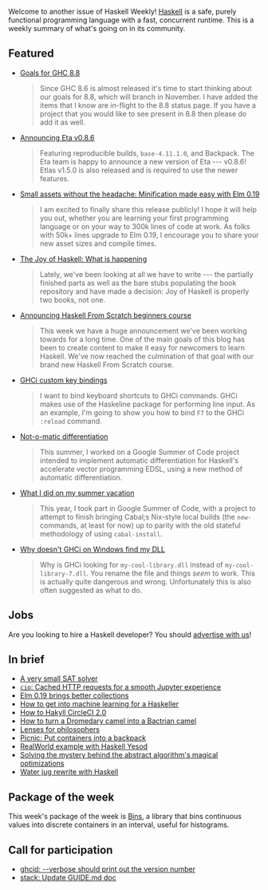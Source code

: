 Welcome to another issue of Haskell Weekly!
[Haskell](https://www.haskell.org) is a safe, purely functional programming language with a fast, concurrent runtime.
This is a weekly summary of what's going on in its community.

## Featured

-   [Goals for GHC 8.8](https://mail.haskell.org/pipermail/ghc-devs/2018-August/016120.html)

    > Since GHC 8.6 is almost released it's time to start thinking about our goals for 8.8, which will branch in November. I have added the items that I know are in-flight to the 8.8 status page. If you have a project that you would like to see present in 8.8 then please do add it as well.

-   [Announcing Eta v0.8.6](https://blog.eta-lang.org/https-blog-eta-lang-org-announcing-eta-v0-8-6-e8b63c92c6ca)

    > Featuring reproducible builds, `base-4.11.1.0`, and Backpack. The Eta team is happy to announce a new version of Eta --- v0.8.6! Etlas v1.5.0 is also released and is required to use the newer features.

-   [Small assets without the headache: Minification made easy with Elm 0.19](https://elm-lang.org/blog/small-assets-without-the-headache)

    > I am excited to finally share this release publicly! I hope it will help you out, whether you are learning your first programming language or on your way to 300k lines of code at work. As folks with 50k+ lines upgrade to Elm 0.19, I encourage you to share your new asset sizes and compile times.

-   [The Joy of Haskell: What is happening](https://joyofhaskell.com/posts/2018-08-06-announcement.html)

    > Lately, we've been looking at all we have to write --- the partially finished parts as well as the bare stubs populating the book repository and have made a decision: Joy of Haskell is properly two books, not one.

-   [Announcing Haskell From Scratch beginners course](https://mmhaskell.com/blog/2018/8/20/announcing-haskell-from-scratch-beginners-course)

    > This week we have a huge announcement we've been working towards for a long time. One of the main goals of this blog has been to create content to make it easy for newcomers to learn Haskell. We've now reached the culmination of that goal with our brand new Haskell From Scratch course.

-   [GHCi custom key bindings](https://blog.rcook.org/blog/2018/ghci-custom-key-bindings/)

    > I want to bind keyboard shortcuts to GHCi commands. GHCi makes use of the Haskeline package for performing line input. As an example, I'm going to show you how to bind `F7` to the GHCi `:reload` command.

-   [Not-o-matic differentiation](https://ajknapp.github.io/2018/08/14/notomatic-differentiation.html)

    > This summer, I worked on a Google Summer of Code project intended to implement automatic differentiation for Haskell's accelerate vector programming EDSL, using a new method of automatic differentiation.

-   [What I did on my summer vacation](https://typedr.at/posts/what-i-did-on-my-summer-vacation/)

    > This year, I took part in Google Summer of Code, with a project to attempt to finish bringing Cabal;s Nix-style local builds (the `new-` commands, at least for now) up to parity with the old stateful methodology of using `cabal-install`.

-   [Why doesn't GHCi on Windows find my DLL](https://hub.zhox.com/posts/why-doesnt-ghc-on-windows-find-my-dll/)

    > Why is GHCi looking for `my-cool-library.dll` instead of `my-cool-library-7.dll`. You rename the file and things *seem* to work. This is actually quite dangerous and wrong. Unfortunately this is also often suggested as what to do.

## Jobs

Are you looking to hire a Haskell developer?
You should [advertise with us](/advertising.html)!

## In brief

-   [A very small SAT solver](http://www.cse.chalmers.se/~algehed/blogpostsHTML/SAT.html)
-   [`cio`: Cached HTTP requests for a smooth Jupyter experience](http://nmattia.com/posts/2018-08-21-cio-cached-http-requests-jupyter.html)
-   [Elm 0.19 brings better collections](https://dev.to/skinney/elm-019-brings-better-collections-3320)
-   [How to get into machine learning for a Haskeller](https://functor.tokyo/blog/2018-08-21-machine-learning-for-haskellers)
-   [How to Hakyll CircleCI 2.0](https://nazarii.bardiuk.com/posts/hakyll-circle.html)
-   [How to turn a Dromedary camel into a Bactrian camel](https://shiftordie.de/blog/2018/08/17/how-to-transform-camels-purescript-haskell/)
-   [Lenses for philosophers](https://julesh.com/2018/08/16/lenses-for-philosophers/)
-   [Picnic: Put containers into a backpack](https://kowainik.github.io/posts/2018-08-19-picnic-put-containers-into-a-backpack)
-   [RealWorld example with Haskell Yesod](https://tzemanovic.gitlab.io/posts/realworld-example-with-haskell-yesod/)
-   [Solving the mystery behind the abstract algorithm's magical optimizations](https://medium.com/@maiavictor/solving-the-mystery-behind-abstract-algorithms-magical-optimizations-144225164b07)
-   [Water jug rewrite with Haskell](https://functional.works-hub.com/learn/water-jug-rewrite-with-haskell-part-i-4347a)

## Package of the week

This week's package of the week is [Bins](https://hackage.haskell.org/package/bins-0.1.1.0),
a library that bins continuous values into discrete containers in an interval, useful for histograms.

## Call for participation

-   [ghcid: --verbose should print out the version number](https://github.com/ndmitchell/ghcid/issues/196)
-   [stack: Update GUIDE.md doc](https://github.com/commercialhaskell/stack/issues/4252)
